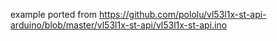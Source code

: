 example ported from https://github.com/pololu/vl53l1x-st-api-arduino/blob/master/vl53l1x-st-api/vl53l1x-st-api.ino
